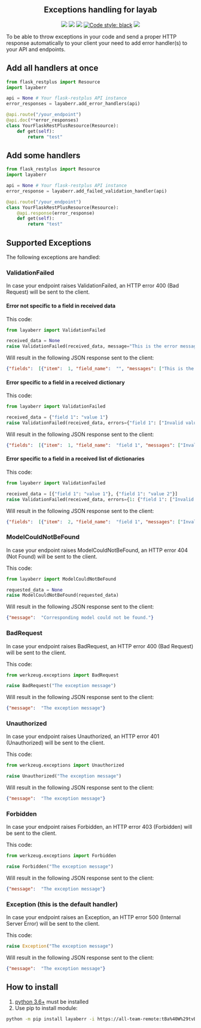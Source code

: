 <h2 align="center">Exceptions handling for layab</h2>

<p align="center">
<a href='https://github.tools.digital.engie.com/gempy/layaberr/releases/latest'><img src='https://pse.tools.digital.engie.com/all/buildStatus/icon?job=team/layaberr/master&config=version'></a>
<a href='https://pse.tools.digital.engie.com/all/job/team/view/Python%20modules/job/layaberr/job/master/'><img src='https://pse.tools.digital.engie.com/all/buildStatus/icon?job=team/layaberr/master'></a>
<a href='https://pse.tools.digital.engie.com/all/job/team/view/Python%20modules/job/layaberr/job/master/cobertura/'><img src='https://pse.tools.digital.engie.com/all/buildStatus/icon?job=team/layaberr/master&config=testCoverage'></a>
<a href="https://github.com/psf/black"><img alt="Code style: black" src="https://img.shields.io/badge/code%20style-black-000000.svg"></a>
<a href='https://pse.tools.digital.engie.com/all/job/team/view/Python%20modules/job/layaberr/job/master/lastSuccessfulBuild/testReport/'><img src='https://pse.tools.digital.engie.com/all/buildStatus/icon?job=team/layaberr/master&config=testCount'></a>
</p>

To be able to throw exceptions in your code and send a proper HTTP response automatically to your client your need to add error handler(s) to your API and endpoints.

## Add all handlers at once

```python
from flask_restplus import Resource
import layaberr

api = None # Your flask-restplus API instance
error_responses = layaberr.add_error_handlers(api)

@api.route("/your_endpoint")
@api.doc(**error_responses)
class YourFlaskRestPlusResource(Resource):
    def get(self):
        return "test"
```

## Add some handlers

```python
from flask_restplus import Resource
import layaberr

api = None # Your flask-restplus API instance
error_response = layaberr.add_failed_validation_handler(api)

@api.route("/your_endpoint")
class YourFlaskRestPlusResource(Resource):
    @api.response(error_response)
    def get(self):
        return "test"
```

## Supported Exceptions

The following exceptions are handled:

### ValidationFailed

In case your endpoint raises ValidationFailed, an HTTP error 400 (Bad Request) will be sent to the client.

#### Error not specific to a field in received data

This code:

```python
from layaberr import ValidationFailed

received_data = None
raise ValidationFailed(received_data, message="This is the error message")
```

Will result in the following JSON response sent to the client:
```json
{"fields":  [{"item":  1, "field_name":  "", "messages": ["This is the error message"]}]}
```

#### Error specific to a field in a received dictionary

This code:

```python
from layaberr import ValidationFailed

received_data = {"field 1": "value 1"}
raise ValidationFailed(received_data, errors={"field 1": ["Invalid value"]})
```

Will result in the following JSON response sent to the client:
```json
{"fields":  [{"item":  1, "field_name":  "field 1", "messages": ["Invalid value"]}]}
```

#### Error specific to a field in a received list of dictionaries

This code:

```python
from layaberr import ValidationFailed

received_data = [{"field 1": "value 1"}, {"field 1": "value 2"}]
raise ValidationFailed(received_data, errors={1: {"field 1": ["Invalid value"]}})
```

Will result in the following JSON response sent to the client:
```json
{"fields":  [{"item":  2, "field_name":  "field 1", "messages": ["Invalid value"]}]}
```

### ModelCouldNotBeFound

In case your endpoint raises ModelCouldNotBeFound, an HTTP error 404 (Not Found) will be sent to the client.

This code:

```python
from layaberr import ModelCouldNotBeFound

requested_data = None
raise ModelCouldNotBeFound(requested_data)
```

Will result in the following JSON response sent to the client:
```json
{"message":  "Corresponding model could not be found."}
```

### BadRequest

In case your endpoint raises BadRequest, an HTTP error 400 (Bad Request) will be sent to the client.

This code:

```python
from werkzeug.exceptions import BadRequest

raise BadRequest("The exception message")
```

Will result in the following JSON response sent to the client:
```json
{"message":  "The exception message"}
```

### Unauthorized

In case your endpoint raises Unauthorized, an HTTP error 401 (Unauthorized) will be sent to the client.

This code:

```python
from werkzeug.exceptions import Unauthorized

raise Unauthorized("The exception message")
```

Will result in the following JSON response sent to the client:
```json
{"message":  "The exception message"}
```

### Forbidden

In case your endpoint raises Forbidden, an HTTP error 403 (Forbidden) will be sent to the client.

This code:

```python
from werkzeug.exceptions import Forbidden

raise Forbidden("The exception message")
```

Will result in the following JSON response sent to the client:
```json
{"message":  "The exception message"}
```

### Exception (this is the default handler)

In case your endpoint raises an Exception, an HTTP error 500 (Internal Server Error) will be sent to the client.

This code:

```python
raise Exception("The exception message")
```

Will result in the following JSON response sent to the client:
```json
{"message":  "The exception message"}
```

## How to install
1. [python 3.6+](https://www.python.org/downloads/) must be installed
2. Use pip to install module:
```sh
python -m pip install layaberr -i https://all-team-remote:tBa%40W%29tvB%5E%3C%3B2Jm3@artifactory.tools.digital.engie.com/artifactory/api/pypi/all-team-pypi-prod/simple
```